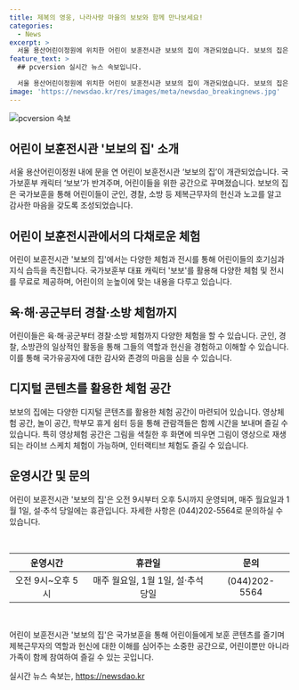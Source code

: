 ```yaml
---
title: 제복의 영웅, 나라사랑 마을의 보보와 함께 만나보세요!
categories:
  - News
excerpt: >
  서울 용산어린이정원에 위치한 어린이 보훈전시관 보보의 집이 개관되었습니다. 보보의 집은 어린이들에게 제복근무자의 헌신과 노고를 알리고 감사하는 마음을 심기 위한 국가보훈부의 공간으로, 보훈부 출범 1주년과 호국보훈의 달을 맞아 개관되었습니다. 이곳에서는 보보 캐릭터를 활용한 다양한 체험과 전시가 제공되며, 내국인은 방문 6일 전, 외국인은 방문 11일 전까지 예약이 필요합니다. 보보의 집은 어린이뿐만 아니라 부모님과 젊은 관람객들도 즐길 수 있는 공간으로, 콘텐츠와 체험을 통해 제복근무자의 역할과 헌신을 이해할 수 있도록 구성되어 있습니다.
feature_text: >
  ## pcversion 실시간 뉴스 속보입니다.

  서울 용산어린이정원에 위치한 어린이 보훈전시관 보보의 집이 개관되었습니다. 보보의 집은 어린이들에게 제복근무자의 헌신과 노고를 알리고 감사하는 마음을 심기 위한 국가보훈부의 공간으로, 보훈부 출범 1주년과 호국보훈의 달을 맞아 개관되었습니다. 이곳에서는 보보 캐릭터를 활용한 다양한 체험과 전시가 제공되며, 내국인은 방문 6일 전, 외국인은 방문 11일 전까지 예약이 필요합니다. 보보의 집은 어린이뿐만 아니라 부모님과 젊은 관람객들도 즐길 수 있는 공간으로, 콘텐츠와 체험을 통해 제복근무자의 역할과 헌신을 이해할 수 있도록 구성되어 있습니다.
image: 'https://newsdao.kr/res/images/meta/newsdao_breakingnews.jpg'
---
```


<p><img src="https://newsdao.kr/res/images/meta/newsdao_breakingnews.jpg" alt="pcversion 속보" /></p>

<h2 data-ke-size="size26">어린이 보훈전시관 '보보의 집' 소개</h2>

<p data-ke-size="size16">서울 용산어린이정원 내에 문을 연 어린이 보훈전시관 ‘보보의 집’이 개관되었습니다. 국가보훈부 캐릭터 ‘보보’가 반겨주며, 어린이들을 위한 공간으로 꾸며졌습니다. 보보의 집은 국가보훈을 통해 어린이들이 군인, 경찰, 소방 등 제복근무자의 헌신과 노고를 알고 감사한 마음을 갖도록 조성되었습니다.</p>

<h2 data-ke-size="size26">어린이 보훈전시관에서의 다채로운 체험</h2>

<p data-ke-size="size16">어린이 보훈전시관 '보보의 집'에서는 다양한 체험과 전시를 통해 어린이들의 호기심과 지식 습득을 촉진합니다. 국가보훈부 대표 캐릭터 '보보'를 활용해 다양한 체험 및 전시를 무료로 제공하며, 어린이의 눈높이에 맞는 내용을 다루고 있습니다.</p>

<h2 data-ke-size="size26">육·해·공군부터 경찰·소방 체험까지</h2>

<p data-ke-size="size16">어린이들은 육·해·공군부터 경찰·소방 체험까지 다양한 체험을 할 수 있습니다. 군인, 경찰, 소방관의 일상적인 활동을 통해 그들의 역할과 헌신을 경험하고 이해할 수 있습니다. 이를 통해 국가유공자에 대한 감사와 존경의 마음을 심을 수 있습니다.</p>

<h2 data-ke-size="size26">디지털 콘텐츠를 활용한 체험 공간</h2>

<p data-ke-size="size16">보보의 집에는 다양한 디지털 콘텐츠를 활용한 체험 공간이 마련되어 있습니다. 영상체험 공간, 놀이 공간, 학부모 휴게 쉼터 등을 통해 관람객들은 함께 시간을 보내며 즐길 수 있습니다. 특히 영상체험 공간은 그림을 색칠한 후 화면에 띄우면 그림이 영상으로 재생되는 라이브 스케치 체험이 가능하며, 인터랙티브 체험도 즐길 수 있습니다.</p>

<h2 data-ke-size="size26">운영시간 및 문의</h2>

<p data-ke-size="size16">어린이 보훈전시관 '보보의 집'은 오전 9시부터 오후 5시까지 운영되며, 매주 월요일과 1월 1일, 설·추석 당일에는 휴관입니다. 자세한 사항은 (044)202-5564로 문의하실 수 있습니다.</p>

<p data-ke-size="size16">&nbsp;</p>

<table>
<thead>
<tr>
<th style="text-align: center;">운영시간</th>
<th style="text-align: center;">휴관일</th>
<th style="text-align: center;">문의</th>
</tr>
</thead>
<tbody>
<tr>
<td style="text-align: center;">오전 9시~오후 5시</td>
<td style="text-align: center;">매주 월요일, 1월 1일, 설·추석 당일</td>
<td style="text-align: center;">(044)202-5564</td>
</tr>
</tbody>
</table>

<p data-ke-size="size16">&nbsp;</p>

<p data-ke-size="size16">어린이 보훈전시관 '보보의 집'은 국가보훈을 통해 어린이들에게 보훈 콘텐츠를 즐기며 제복근무자의 역할과 헌신에 대한 이해를 심어주는 소중한 공간으로, 어린이뿐만 아니라 가족이 함께 참여하여 즐길 수 있는 곳입니다.</p>
실시간 뉴스 속보는, <a href="https://newsdao.kr" rel="dofollow">https://newsdao.kr</a>


